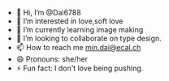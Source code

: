 - 👋 Hi, I’m @Dai6788
- 👀 I’m interested in love,soft love
- 🌱 I’m currently learning image making
- 💞️ I’m looking to collaborate on type design.
- 📫 How to reach me min.dai@ecal.ch
- 😄 Pronouns: she/her
- ⚡ Fun fact: I don't love being pushing.

<!---
Dai6788/Dai6788 is a ✨ special ✨ repository because its `README.md` (this file) appears on your GitHub profile.
You can click the Preview link to take a look at your changes.
--->

